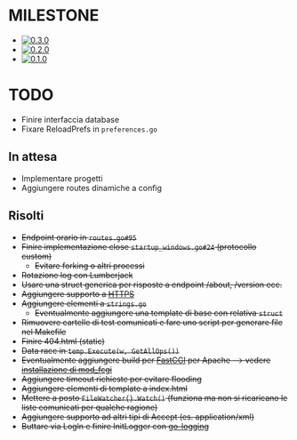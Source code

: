 # MILESTONE
- [![0.3.0](http://progressed.io/bar/100?title=v0.3.0)](https://bitbucket.org/Baldomo/webapi-dav/commits/63207eb6c668d40cb38d59e212539425966ba27e)
- [![0.2.0](http://progressed.io/bar/100?title=v0.2.0)](https://bitbucket.org/Baldomo/webapi-dav/commits/360a9de8917d)
- [![0.1.0](http://progressed.io/bar/100?title=v0.1.0)](https://bitbucket.org/Baldomo/webapi-dav/commits/03d5f82f2d93)

# TODO
- Finire interfaccia database
- Fixare ReloadPrefs in `preferences.go`

## In attesa
- Implementare progetti
- Aggiungere routes dinamiche a config

## Risolti
- ~~Endpoint orario in `routes.go#95`~~
- ~~Finire implementazione close `startup_windows.go#24` (protocollo custom)~~
    - ~~Evitare forking o altri processi~~
- ~~Rotazione log con Lumberjack~~
- ~~Usare una struct generica per risposte a endpoint /about, /version ecc.~~
- ~~Aggiungere supporto a [HTTPS](https://github.com/denji/golang-tls)~~
- ~~Aggiungere elementi a `strings.go`~~
     - ~~Eventualmente aggiungere una template di base con relativa `struct`~~
- ~~Rimuovere cartelle di test comunicati e fare uno script per generare file nel Makefile~~
- ~~Finire 404.html (static)~~
- ~~Data race in `temp.Execute(w, GetAllOps())`~~
- ~~Eventualmente aggiungere build per [FastCGI](https://github.com/bsingr/golang-apache-fastcgi/blob/master/examples/vanilla/hello_world.go) per Apache
    --> vedere [installazione di mod_fcgi](https://github.com/FastCGI-Archives/mod_fastcgi/blob/master/INSTALL.AP2.md)~~
- ~~Aggiungere timeout richieste per evitare flooding~~
- ~~Aggiungere elementi di template a index.html~~
- ~~Mettere a posto `FileWatcher{}.Watch()` (funziona ma non si ricaricano le liste comunicati per qualche ragione)~~
- ~~Aggiungere supporto ad altri tipi di Accept (es. application/xml)~~
- ~~Buttare via Logln e finire InitLogger con [go-logging](https://godoc.org/github.com/op/go-logging)~~
